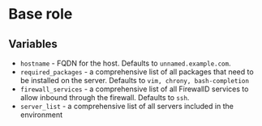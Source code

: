 # Base role

## Variables

* `hostname` - FQDN for the host. Defaults to `unnamed.example.com`.
* `required_packages` - a comprehensive list of all packages that need to be installed on the server. Defaults to `vim, chrony, bash-completion`
* `firewall_services` - a comprehensive list of all FirewallD services to allow inbound through the firewall. Defaults to `ssh`.
* `server_list` - a comprehensive list of all servers included in the environment
